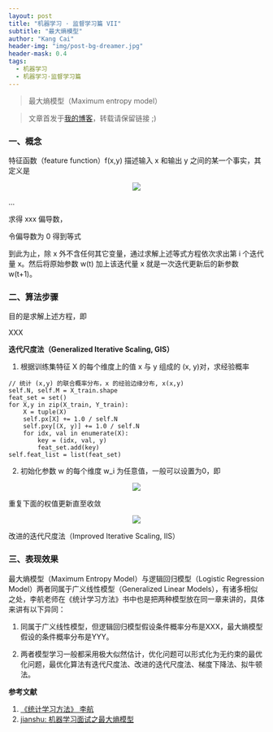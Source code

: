 ```yaml
---
layout: post
title: "机器学习 · 监督学习篇 VII"
subtitle: "最大熵模型"
author: "Kang Cai"
header-img: "img/post-bg-dreamer.jpg"
header-mask: 0.4
tags:
  - 机器学习
  - 机器学习·监督学习篇
---
```


> 最大熵模型（Maximum entropy model）

> 文章首发于[我的博客](https://kangcai.github.io/)，转载请保留链接 ;)

### 一、概念

特征函数（feature function）f(x,y) 描述输入 x 和输出 y 之间的某一个事实，其定义是

<center>
<img src="https://latex.codecogs.com/gif.latex?f(x,y)=\left\{\begin{matrix}&space;1,&\text{x&space;and&space;y&space;satisfy&space;some&space;fact}\\&space;0,&\text{otherwise}&space;\end{matrix}\right."/>
</center>

...

求得 xxx 偏导数，

令偏导数为 0 得到等式

到此为止，除 x 外不含任何其它变量，通过求解上述等式方程依次求出第 i 个迭代量 x。然后将原始参数 w(t) 加上该迭代量 x 就是一次迭代更新后的新参数 w(t+1)。


### 二、算法步骤

目的是求解上述方程，即

XXX

**迭代尺度法（Generalized Iterative Scaling, GIS）**

1. 根据训练集特征 X 的每个维度上的值 x 与 y 组成的 (x, y)对，求经验概率

```buildoutcfg
// 统计 (x,y) 的联合概率分布，x 的经验边缘分布, x(x,y)
self.N, self.M = X_train.shape
feat_set = set()
for X,y in zip(X_train, Y_train):
    X = tuple(X)
    self.px[X] += 1.0 / self.N
    self.pxy[(X, y)] += 1.0 / self.N
    for idx, val in enumerate(X):
        key = (idx, val, y)
        feat_set.add(key)
self.feat_list = list(feat_set)
```

2. 初始化参数 w 的每个维度 w_i 为任意值，一般可以设置为0，即

<center>
<img src="https://latex.codecogs.com/gif.latex?w_i^{(0)}&space;=&space;0,&space;i&space;\in&space;\{1,2,3,...,n\}" />
</center>

重复下面的权值更新直至收敛

<center>
<img src="https://latex.codecogs.com/gif.latex?w_i^{(t&plus;1)}&space;=&space;w_i^{(t)}&space;&plus;&space;\frac{1}{C}&space;\log&space;\frac{E_{\hat&space;p}(f_i)}{E_{p^{(n)}}(f_i)},i&space;\in&space;\{1,2,...,n\}"  />
</center>


改进的迭代尺度法（Improved Iterative Scaling, IIS）

### 三、表现效果

最大熵模型（Maximum Entropy Model）与逻辑回归模型（Logistic Regression Model）两者同属于广义线性模型（Generalized Linear Models），有诸多相似之处，李航老师在《统计学习方法》书中也是把两种模型放在同一章来讲的，具体来讲有以下异同：

1. 同属于广义线性模型，但逻辑回归模型假设条件概率分布是XXX，最大熵模型假设的条件概率分布是YYY。

2. 两者模型学习一般都采用极大似然估计，优化问题可以形式化为无约束的最优化问题，最优化算法有迭代尺度法、改进的迭代尺度法、梯度下降法、拟牛顿法。

**参考文献**

1. [《统计学习方法》 李航](https://book.douban.com/subject/10590856/)
2. [jianshu: 机器学习面试之最大熵模型](https://www.jianshu.com/p/e7c13002440d)